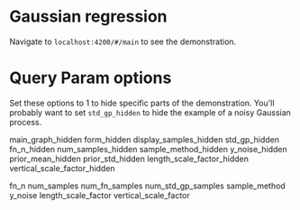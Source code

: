 # Gaussian regression
Navigate to `localhost:4200/#/main` to see the demonstration.

# Query Param options
Set these options to 1 to hide specific parts of the demonstration. You'll probably want to set `std_gp_hidden` to hide the example of a noisy Gaussian process.

main_graph_hidden
form_hidden
display_samples_hidden
std_gp_hidden
fn_n_hidden
num_samples_hidden
sample_method_hidden
y_noise_hidden
prior_mean_hidden
prior_std_hidden
length_scale_factor_hidden
vertical_scale_factor_hidden



fn_n
num_samples
num_fn_samples
num_std_gp_samples
sample_method
y_noise
length_scale_factor
vertical_scale_factor